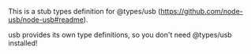 This is a stub types definition for @types/usb (https://github.com/node-usb/node-usb#readme).

usb provides its own type definitions, so you don't need @types/usb installed!
